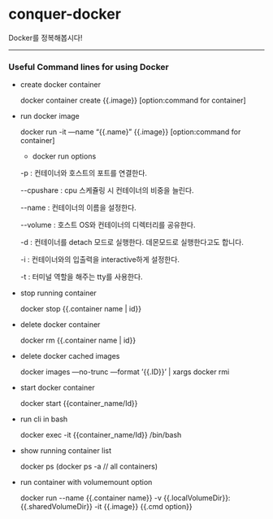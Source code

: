 # conquer-docker
Docker를 정복해봅시다!

---

### Useful Command lines for using Docker

* create docker container

  docker container create {{.image}} [option:command for container]

* run docker image

  docker run -it —name “{{.name}” {{.image}} [option:command for container]

  * docker run options

  -p : 컨테이너와 호스트의 포트를 연결한다.

  --cpushare : cpu 스케쥴링 시 컨테이너의 비중을 늘린다.

  --name : 컨테이너의 이름을 설정한다.

  --volume : 호스트 OS와 컨테이너의 디렉터리를 공유한다.

  -d : 컨테이너를 detach 모드로 실행한다. 데몬모드로 실행한다고도 합니다.

  -i : 컨테이너와의 입출력을 interactive하게 설정한다.

  -t : 터미널 역할을 해주는 tty를 사용한다.

* stop running container

  docker stop {{.container name | id}}

* delete docker container

  docker rm {{.container name | id}}

* delete docker cached images

  docker images —no-trunc —format ’{{.ID}}’ | xargs docker rmi

* start docker container

  docker start {{container_name/Id}}

* run cli in bash

  docker exec -it {{container_name/Id}} /bin/bash

* show running container list

  docker ps
  (docker ps -a // all containers)

* run container with volumemount option

  docker run --name {{.container name}} -v {{.localVolumeDir}}:{{.sharedVolumeDir}} -it {{.image}} {{.cmd option}}

